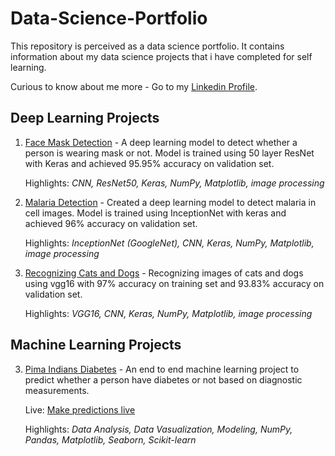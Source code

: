 # Data-Science-Portfolio
This repository is perceived as a data science portfolio. It contains information about my data science projects that i have completed for self learning.

Curious to know about me more - Go to my [Linkedin Profile](https://www.linkedin.com/in/ankurkumar99).

## Deep Learning Projects
1. [Face Mask Detection](https://www.kaggle.com/ankur561999/face-mask-detection) - A deep learning model to detect whether a person is wearing mask or not. Model is trained using 50 layer ResNet with Keras and achieved 95.95% accuracy on validation set.

   Highlights: *CNN, ResNet50, Keras, NumPy, Matplotlib, image processing*
   
2. [Malaria Detection](https://www.kaggle.com/ankur561999/detecting-malaria-using-inceptionnet) - Created a deep learning model to detect malaria in cell images. Model is trained using InceptionNet with keras and achieved 96% accuracy on validation set.

   Highlights: *InceptionNet (GoogleNet), CNN, Keras, NumPy, Matplotlib, image processing*
   
3. [Recognizing Cats and Dogs](https://www.kaggle.com/ankur561999/recognizing-cats-and-dogs-using-vgg16) - Recognizing images of cats and dogs using vgg16 with 97% accuracy on training set and 93.83% accuracy on validation set.

   Highlights: *VGG16, CNN, Keras, NumPy, Matplotlib, image processing*
   
## Machine Learning Projects

3. [Pima Indians Diabetes](https://github.com/ankurkumar-ml/pima-indians-diabetes) - An end to end machine learning project to predict whether a person have diabetes or not based on diagnostic measurements.

   Live: [Make predictions live](https://ml-diabetes-ml.herokuapp.com/)
   
   Highlights: *Data Analysis, Data Vasualization, Modeling, NumPy, Pandas, Matplotlib, Seaborn, Scikit-learn* 
